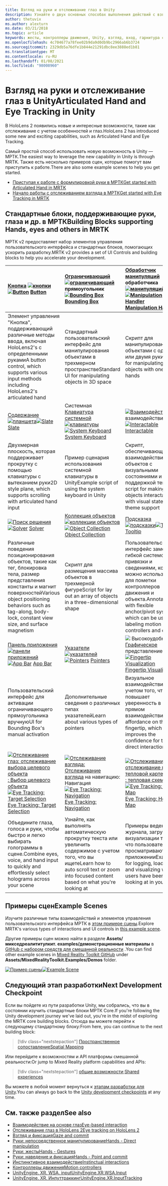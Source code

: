 ```yaml
---
title: Взгляд на руки и отслеживание глаз в Unity
description: Узнайте о двух основных способах выполнения действий с взглядом в Unity, а также жестами и контроллерами движения.
author: thetuvix
ms.author: alexturn
ms.date: 03/21/2018
ms.topic: article
keywords: жесты, контроллеры движения, Unity, взгляд, вход, гарнитура смешанной реальности, гарнитура Windows Mixed Reality, гарнитура виртуальной реальности, МРТК, набор средств для смешанной реальности
ms.openlocfilehash: 4c704677a78fee02b9da9d0db9bc2966ab6b3724
ms.sourcegitcommit: 2329db5a76dfe1b844e21291dbc8ee3888ed1b81
ms.translationtype: MT
ms.contentlocale: ru-RU
ms.lasthandoff: 01/08/2021
ms.locfileid: "98008960"
---
```

# <a name="articulated-hand-and-eye-tracking-in-unity"></a><span data-ttu-id="39729-104">Взгляд на руки и отслеживание глаз в Unity</span><span class="sxs-lookup"><span data-stu-id="39729-104">Articulated Hand and Eye Tracking in Unity</span></span>

<span data-ttu-id="39729-105">В HoloLens 2 появились новые и интересные возможности, такие как отслеживание с учетом особенностей и глаз.</span><span class="sxs-lookup"><span data-stu-id="39729-105">HoloLens 2 has introduced some new and exciting capabilities, such as Articulated Hand and Eye Tracking.</span></span>

<span data-ttu-id="39729-106">Самый простой способ использовать новую возможность в Unity — МРТК.</span><span class="sxs-lookup"><span data-stu-id="39729-106">The easiest way to leverage the new capability in Unity is through MRTK.</span></span> <span data-ttu-id="39729-107">Также есть несколько примеров сцен, которые помогут вам приступить к работе.</span><span class="sxs-lookup"><span data-stu-id="39729-107">There are also some example scenes to help you get started.</span></span>

* [<span data-ttu-id="39729-108">Приступая к работе с формулировкой руки в МРТК</span><span class="sxs-lookup"><span data-stu-id="39729-108">Get started with Articulated Hand  in MRTK</span></span>](https://microsoft.github.io/MixedRealityToolkit-Unity/Documentation/Input/HandTracking.html)
* [<span data-ttu-id="39729-109">Начало работы с отслеживанием взгляда в МРТК</span><span class="sxs-lookup"><span data-stu-id="39729-109">Get started with Eye Tracking in MRTK</span></span>](https://microsoft.github.io/MixedRealityToolkit-Unity/Documentation/EyeTracking/EyeTracking_Main.html)

## <a name="building-blocks-supporting-hands-eyes-and-others-in-mrtk"></a><span data-ttu-id="39729-110">Стандартные блоки, поддерживающие руки, глаза и др. в МРТК</span><span class="sxs-lookup"><span data-stu-id="39729-110">Building Blocks supporting Hands, eyes and others in MRTK</span></span> 

<span data-ttu-id="39729-111">МРТК v2 предоставляет набор элементов управления пользовательского интерфейса и стандартных блоков, помогающих ускорить разработку.</span><span class="sxs-lookup"><span data-stu-id="39729-111">MRTK v2 provides a set of UI Controls and building blocks to help you accelerate your development.</span></span>

|  <span data-ttu-id="39729-112">[Кнопка](https://microsoft.github.io/MixedRealityToolkit-Unity/Documentation/README_Button.html) [ ![ кнопки](images/MRTK_Button_Main.png)](https://microsoft.github.io/MixedRealityToolkit-Unity/Documentation/README_Button.html)</span><span class="sxs-lookup"><span data-stu-id="39729-112">[![Button](images/MRTK_Button_Main.png)](https://microsoft.github.io/MixedRealityToolkit-Unity/Documentation/README_Button.html) [Button](https://microsoft.github.io/MixedRealityToolkit-Unity/Documentation/README_Button.html)</span></span> | <span data-ttu-id="39729-113">[Ограничивающий](https://microsoft.github.io/MixedRealityToolkit-Unity/Documentation/README_BoundingBox.html) [ ![ ограничивающий](images/MRTK_BoundingBox_Main.png)](https://microsoft.github.io/MixedRealityToolkit-Unity/Documentation/README_BoundingBox.html) прямоугольник</span><span class="sxs-lookup"><span data-stu-id="39729-113">[![Bounding Box](images/MRTK_BoundingBox_Main.png)](https://microsoft.github.io/MixedRealityToolkit-Unity/Documentation/README_BoundingBox.html) [Bounding Box](https://microsoft.github.io/MixedRealityToolkit-Unity/Documentation/README_BoundingBox.html)</span></span> | <span data-ttu-id="39729-114">[Обработчик манипуляций](https://microsoft.github.io/MixedRealityToolkit-Unity/Documentation/README_ManipulationHandler.html) обработчика [ ![ манипуляций](images/MRTK_Manipulation_Main.png)](https://microsoft.github.io/MixedRealityToolkit-Unity/Documentation/README_ManipulationHandler.html)</span><span class="sxs-lookup"><span data-stu-id="39729-114">[![Manipulation Handler](images/MRTK_Manipulation_Main.png)](https://microsoft.github.io/MixedRealityToolkit-Unity/Documentation/README_ManipulationHandler.html) [Manipulation Handler](https://microsoft.github.io/MixedRealityToolkit-Unity/Documentation/README_ManipulationHandler.html)</span></span> |
|:--- | :--- | :--- |
| <span data-ttu-id="39729-115">Элемент управления "Кнопка", поддерживающий различные методы ввода, включая HoloLens2's с определенными руками</span><span class="sxs-lookup"><span data-stu-id="39729-115">A button control, which supports various input methods including HoloLens2's articulated hand</span></span> | <span data-ttu-id="39729-116">Стандартный пользовательский интерфейс для манипулирования объектами в трехмерном пространстве</span><span class="sxs-lookup"><span data-stu-id="39729-116">Standard UI for manipulating objects in 3D space</span></span> | <span data-ttu-id="39729-117">Скрипт для манипулирования объектами с одной или двумя руки</span><span class="sxs-lookup"><span data-stu-id="39729-117">Script for manipulating objects with one or two hands</span></span> |
|  <span data-ttu-id="39729-118">[Содержание](https://microsoft.github.io/MixedRealityToolkit-Unity/Documentation/README_Slate.html) [ ![ планшета](images/MRTK_Slate_Main.png)](https://microsoft.github.io/MixedRealityToolkit-Unity/Documentation/README_Slate.html)</span><span class="sxs-lookup"><span data-stu-id="39729-118">[![Slate](images/MRTK_Slate_Main.png)](https://microsoft.github.io/MixedRealityToolkit-Unity/Documentation/README_Slate.html) [Slate](https://microsoft.github.io/MixedRealityToolkit-Unity/Documentation/README_Slate.html)</span></span> | <span data-ttu-id="39729-119">Системная [Клавиатура системной](https://microsoft.github.io/MixedRealityToolkit-Unity/Documentation/README_SystemKeyboard.html) [ ![ клавиатуры](images/MRTK_SystemKeyboard_Main.png)](https://microsoft.github.io/MixedRealityToolkit-Unity/Documentation/README_SystemKeyboard.html)</span><span class="sxs-lookup"><span data-stu-id="39729-119">[![System Keyboard](images/MRTK_SystemKeyboard_Main.png)](https://microsoft.github.io/MixedRealityToolkit-Unity/Documentation/README_SystemKeyboard.html) [System Keyboard](https://microsoft.github.io/MixedRealityToolkit-Unity/Documentation/README_SystemKeyboard.html)</span></span> | <span data-ttu-id="39729-120">[ ![ Взаимодействие с](images/InteractableExamples.png)](https://microsoft.github.io/MixedRealityToolkit-Unity/Documentation/README_Interactable.html) взаимодействием [](https://microsoft.github.io/MixedRealityToolkit-Unity/Documentation/README_Interactable.html)</span><span class="sxs-lookup"><span data-stu-id="39729-120">[![Interactable](images/InteractableExamples.png)](https://microsoft.github.io/MixedRealityToolkit-Unity/Documentation/README_Interactable.html) [Interactable](https://microsoft.github.io/MixedRealityToolkit-Unity/Documentation/README_Interactable.html)</span></span> |
| <span data-ttu-id="39729-121">Двухмерная плоскость, которая поддерживает прокрутку с помощью клавиатуры с вытеканием руки</span><span class="sxs-lookup"><span data-stu-id="39729-121">2D style plane, which supports scrolling with articulated hand input</span></span> | <span data-ttu-id="39729-122">Пример сценария использования системной клавиатуры в Unity</span><span class="sxs-lookup"><span data-stu-id="39729-122">Example script of using the system keyboard in Unity</span></span>  | <span data-ttu-id="39729-123">Скрипт, обеспечивающий взаимодействие объектов с визуальными состояниями и поддержкой тем</span><span class="sxs-lookup"><span data-stu-id="39729-123">A script for making objects interactable with visual states and theme support</span></span> |
|  <span data-ttu-id="39729-124">[ ![ Поиск решения](images/MRTK_Solver_Main.png)](https://microsoft.github.io/MixedRealityToolkit-Unity/Documentation/README_Solver.html) [](https://microsoft.github.io/MixedRealityToolkit-Unity/Documentation/README_Solver.html)</span><span class="sxs-lookup"><span data-stu-id="39729-124">[![Solver](images/MRTK_Solver_Main.png)](https://microsoft.github.io/MixedRealityToolkit-Unity/Documentation/README_Solver.html) [Solver](https://microsoft.github.io/MixedRealityToolkit-Unity/Documentation/README_Solver.html)</span></span> | <span data-ttu-id="39729-125">[Коллекция объектов](https://microsoft.github.io/MixedRealityToolkit-Unity/Documentation/README_ManipulationHandler.html) [ ![ коллекции объектов](images/MRTK_ObjectCollection_Main.png)](https://microsoft.github.io/MixedRealityToolkit-Unity/Documentation/README_ManipulationHandler.html)</span><span class="sxs-lookup"><span data-stu-id="39729-125">[![Object Collection](images/MRTK_ObjectCollection_Main.png)](https://microsoft.github.io/MixedRealityToolkit-Unity/Documentation/README_ManipulationHandler.html) [Object Collection](https://microsoft.github.io/MixedRealityToolkit-Unity/Documentation/README_ManipulationHandler.html)</span></span> | <span data-ttu-id="39729-126">[Подсказка](https://microsoft.github.io/MixedRealityToolkit-Unity/Documentation/README_Tooltip.html) [ ![ подсказки](images/MRTK_Tooltip_Main.png)](https://microsoft.github.io/MixedRealityToolkit-Unity/Documentation/README_Tooltip.html)</span><span class="sxs-lookup"><span data-stu-id="39729-126">[![Tooltip](images/MRTK_Tooltip_Main.png)](https://microsoft.github.io/MixedRealityToolkit-Unity/Documentation/README_Tooltip.html) [Tooltip](https://microsoft.github.io/MixedRealityToolkit-Unity/Documentation/README_Tooltip.html)</span></span> |
| <span data-ttu-id="39729-127">Различные поведения позиционирования объектов, такие как тег, блокировка тела, размер представления константы и магнит поверхностей</span><span class="sxs-lookup"><span data-stu-id="39729-127">Various object positioning behaviors such as tag-along, body-lock, constant view size, and surface magnetism</span></span> | <span data-ttu-id="39729-128">Скрипт для размещения массива объектов в трехмерной фигуре</span><span class="sxs-lookup"><span data-stu-id="39729-128">Script for lay out an array of objects in a three-dimensional shape</span></span> | <span data-ttu-id="39729-129">Пользовательский интерфейс заметки с гибкой системой привязки и сведениями, который можно использовать для пометки контроллеров движения и объекта.</span><span class="sxs-lookup"><span data-stu-id="39729-129">Annotation UI with flexible anchor/pivot system, which can be used for labeling motion controllers and object.</span></span> |
|  <span data-ttu-id="39729-130">[Панель приложения](https://microsoft.github.io/MixedRealityToolkit-Unity/Documentation/README_AppBar.html) [ ![ панели приложений](images/MRTK_AppBar_Main.png)](https://microsoft.github.io/MixedRealityToolkit-Unity/Documentation/README_AppBar.html)</span><span class="sxs-lookup"><span data-stu-id="39729-130">[![App Bar](images/MRTK_AppBar_Main.png)](https://microsoft.github.io/MixedRealityToolkit-Unity/Documentation/README_AppBar.html) [App Bar](https://microsoft.github.io/MixedRealityToolkit-Unity/Documentation/README_AppBar.html)</span></span> | <span data-ttu-id="39729-131">[Указатели](https://microsoft.github.io/MixedRealityToolkit-Unity/Documentation/Input/Pointers.html) [ ![ указателей](images/MRTK_Pointer_Main.png)](https://microsoft.github.io/MixedRealityToolkit-Unity/Documentation/Input/Pointers.html)</span><span class="sxs-lookup"><span data-stu-id="39729-131">[![Pointers](images/MRTK_Pointer_Main.png)](https://microsoft.github.io/MixedRealityToolkit-Unity/Documentation/Input/Pointers.html) [Pointers](https://microsoft.github.io/MixedRealityToolkit-Unity/Documentation/Input/Pointers.html)</span></span> | <span data-ttu-id="39729-132">[ ![ ](images/MRTK_FingertipVisualization_Main.png)](https://microsoft.github.io/MixedRealityToolkit-Unity/Documentation/README_FingertipVisualization.html) Высокоудобное [Графическое](https://microsoft.github.io/MixedRealityToolkit-Unity/Documentation/README_FingertipVisualization.html) представление</span><span class="sxs-lookup"><span data-stu-id="39729-132">[![Fingertip Visualization](images/MRTK_FingertipVisualization_Main.png)](https://microsoft.github.io/MixedRealityToolkit-Unity/Documentation/README_FingertipVisualization.html) [Fingertip Visualization](https://microsoft.github.io/MixedRealityToolkit-Unity/Documentation/README_FingertipVisualization.html)</span></span> |
| <span data-ttu-id="39729-133">Пользовательский интерфейс для активации ограничивающего прямоугольника вручную</span><span class="sxs-lookup"><span data-stu-id="39729-133">UI for Bounding Box's manual activation</span></span> | <span data-ttu-id="39729-134">Дополнительные сведения о различных типах указателей</span><span class="sxs-lookup"><span data-stu-id="39729-134">Learn about various types of pointers</span></span> | <span data-ttu-id="39729-135">Визуальное взаимодействие с учетом того, что повышает уверенность в прямом взаимодействии</span><span class="sxs-lookup"><span data-stu-id="39729-135">Visual affordance on the fingertip, which improves the confidence for the direct interaction</span></span> |
|  <span data-ttu-id="39729-136">[ ![ Отслеживание глаз: отслеживание выбора целевого объекта](images/mrtk_et_targetselect.png)](https://microsoft.github.io/MixedRealityToolkit-Unity/Documentation/EyeTracking/EyeTracking_TargetSelection.html) [: Выбор целевого объекта](https://microsoft.github.io/MixedRealityToolkit-Unity/Documentation/EyeTracking/EyeTracking_TargetSelection.html)</span><span class="sxs-lookup"><span data-stu-id="39729-136">[![Eye Tracking: Target Selection](images/mrtk_et_targetselect.png)](https://microsoft.github.io/MixedRealityToolkit-Unity/Documentation/EyeTracking/EyeTracking_TargetSelection.html) [Eye Tracking: Target Selection](https://microsoft.github.io/MixedRealityToolkit-Unity/Documentation/EyeTracking/EyeTracking_TargetSelection.html)</span></span> | <span data-ttu-id="39729-137">[ ![ Отслеживание взгляда:](images/mrtk_et_navigation.png)](https://microsoft.github.io/MixedRealityToolkit-Unity/Documentation/EyeTracking/EyeTracking_Navigation.html) [Отслеживание взгляда](https://microsoft.github.io/MixedRealityToolkit-Unity/Documentation/EyeTracking/EyeTracking_Navigation.html) на навигацию: Навигация</span><span class="sxs-lookup"><span data-stu-id="39729-137">[![Eye Tracking: Navigation](images/mrtk_et_navigation.png)](https://microsoft.github.io/MixedRealityToolkit-Unity/Documentation/EyeTracking/EyeTracking_Navigation.html) [Eye Tracking: Navigation](https://microsoft.github.io/MixedRealityToolkit-Unity/Documentation/EyeTracking/EyeTracking_Navigation.html)</span></span> | <span data-ttu-id="39729-138">[ ![ Отслеживание глаз: отслеживание глаз на тепловой карте](images/mrtk_et_heatmaps.png)](https://microsoft.github.io/MixedRealityToolkit-Unity/Documentation/EyeTracking/EyeTracking_Visualization.html) [: тепловая схема](https://microsoft.github.io/MixedRealityToolkit-Unity/Documentation/EyeTracking/EyeTracking_Visualization.html)</span><span class="sxs-lookup"><span data-stu-id="39729-138">[![Eye Tracking: Heat Map](images/mrtk_et_heatmaps.png)](https://microsoft.github.io/MixedRealityToolkit-Unity/Documentation/EyeTracking/EyeTracking_Visualization.html) [Eye Tracking: Heat Map](https://microsoft.github.io/MixedRealityToolkit-Unity/Documentation/EyeTracking/EyeTracking_Visualization.html)</span></span> |
| <span data-ttu-id="39729-139">Объедините глаза, голоса и руки, чтобы быстро и легко выбирать голограммы в сцене.</span><span class="sxs-lookup"><span data-stu-id="39729-139">Combine eyes, voice, and hand input to quickly and effortlessly select holograms across your scene</span></span> | <span data-ttu-id="39729-140">Узнайте, как выполнять автоматическую прокрутку текста или увеличить содержимое с учетом того, что вы ищете</span><span class="sxs-lookup"><span data-stu-id="39729-140">Learn how to auto scroll text or zoom into focused content based on what you're looking at</span></span>| <span data-ttu-id="39729-141">Примеры ведения журнала, загрузки и визуализации того, что пользователи просматривают в приложении</span><span class="sxs-lookup"><span data-stu-id="39729-141">Examples for logging, loading, and visualizing what users have been looking at in your app</span></span> |

## <a name="example-scenes"></a><span data-ttu-id="39729-142">Примеры сцен</span><span class="sxs-lookup"><span data-stu-id="39729-142">Example Scenes</span></span>

<span data-ttu-id="39729-143">Изучите различные типы взаимодействий и элементов управления пользовательского интерфейса МРТК в [этом примере сцены](https://microsoft.github.io/MixedRealityToolkit-Unity/Documentation/README_HandInteractionExamples.html).</span><span class="sxs-lookup"><span data-stu-id="39729-143">Explore MRTK's various types of interactions and UI controls in [this example scene](https://microsoft.github.io/MixedRealityToolkit-Unity/Documentation/README_HandInteractionExamples.html).</span></span>

<span data-ttu-id="39729-144">Другие примеры сцен можно найти в разделе **Assets/микседреалититулкит. examples/демонстрационные материалы** в [GitHub с набором средств для смешанной реальности](https://github.com/Microsoft/MixedRealityToolkit-Unity) .</span><span class="sxs-lookup"><span data-stu-id="39729-144">You can find  other example scenes in [Mixed Reality Toolkit GitHub](https://github.com/Microsoft/MixedRealityToolkit-Unity) under **Assets/MixedRealityToolkit.Examples/Demos** folder.</span></span>

<span data-ttu-id="39729-145">[![Пример сцены](images/MRTK_Examples.png)](https://microsoft.github.io/MixedRealityToolkit-Unity/Documentation/README_HandInteractionExamples.html)</span><span class="sxs-lookup"><span data-stu-id="39729-145">[![Example Scene](images/MRTK_Examples.png)](https://microsoft.github.io/MixedRealityToolkit-Unity/Documentation/README_HandInteractionExamples.html)</span></span>

## <a name="next-development-checkpoint"></a><span data-ttu-id="39729-146">Следующий этап разработки</span><span class="sxs-lookup"><span data-stu-id="39729-146">Next Development Checkpoint</span></span>

<span data-ttu-id="39729-147">Если вы пойдете из пути разработки Unity, мы собрались, что вы в состоянии изучить стандартные блоки МРТК Core.</span><span class="sxs-lookup"><span data-stu-id="39729-147">If you're following the Unity development journey we've laid out, you're in the midst of exploring the MRTK core building blocks.</span></span> <span data-ttu-id="39729-148">Отсюда вы можете перейти к следующему стандартному блоку:</span><span class="sxs-lookup"><span data-stu-id="39729-148">From here, you can continue to the next building block:</span></span>

> [!div class="nextstepaction"]
> [<span data-ttu-id="39729-149">Пространственное сопоставление</span><span class="sxs-lookup"><span data-stu-id="39729-149">Spatial Mapping</span></span>](spatial-mapping-in-unity.md)

<span data-ttu-id="39729-150">Или перейдите к возможностям и API платформы смешанной реальности:</span><span class="sxs-lookup"><span data-stu-id="39729-150">Or jump to Mixed Reality platform capabilities and APIs:</span></span>

> [!div class="nextstepaction"]
> <span data-ttu-id="39729-151">[общие возможности](shared-experiences-in-unity.md);</span><span class="sxs-lookup"><span data-stu-id="39729-151">[Shared experiences](shared-experiences-in-unity.md)</span></span>

<span data-ttu-id="39729-152">Вы можете в любой момент вернуться к [этапам разработки для Unity](unity-development-overview.md#2-core-building-blocks).</span><span class="sxs-lookup"><span data-stu-id="39729-152">You can always go back to the [Unity development checkpoints](unity-development-overview.md#2-core-building-blocks) at any time.</span></span>

## <a name="see-also"></a><span data-ttu-id="39729-153">См. также раздел</span><span class="sxs-lookup"><span data-stu-id="39729-153">See also</span></span>

* [<span data-ttu-id="39729-154">Взаимодействие на основе глаз</span><span class="sxs-lookup"><span data-stu-id="39729-154">Eye-based interaction</span></span>](../../design/eye-gaze-interaction.md)
* [<span data-ttu-id="39729-155">Отслеживание глаз в HoloLens 2</span><span class="sxs-lookup"><span data-stu-id="39729-155">Eye tracking on HoloLens 2</span></span>](../../design/eye-tracking.md)
* [<span data-ttu-id="39729-156">Взгляд и фиксация</span><span class="sxs-lookup"><span data-stu-id="39729-156">Gaze and commit</span></span>](../../design/gaze-and-commit.md)
* [<span data-ttu-id="39729-157">Руки: непосредственное манипулирование</span><span class="sxs-lookup"><span data-stu-id="39729-157">Hands - Direct manipulation</span></span>](../../design/direct-manipulation.md)
* [<span data-ttu-id="39729-158">Руки: жесты</span><span class="sxs-lookup"><span data-stu-id="39729-158">Hands - Gestures</span></span>](../../design/gaze-and-commit.md#composite-gestures)
* [<span data-ttu-id="39729-159">Руки: наведение и фиксация</span><span class="sxs-lookup"><span data-stu-id="39729-159">Hands - Point and commit</span></span>](../../design/point-and-commit.md)
* [<span data-ttu-id="39729-160">Инстинктивное взаимодействие</span><span class="sxs-lookup"><span data-stu-id="39729-160">Instinctual interactions</span></span>](../../design/interaction-fundamentals.md)
* [<span data-ttu-id="39729-161">Контроллеры движения</span><span class="sxs-lookup"><span data-stu-id="39729-161">Motion controllers</span></span>](../../design/motion-controllers.md)
* [<span data-ttu-id="39729-162">UnityEngine. XR. WSA. input</span><span class="sxs-lookup"><span data-stu-id="39729-162">UnityEngine.XR.WSA.Input</span></span>](https://docs.unity3d.com/ScriptReference/XR.WSA.Input.InteractionManager.html)
* [<span data-ttu-id="39729-163">UnityEngine. XR. Инпуттраккинг</span><span class="sxs-lookup"><span data-stu-id="39729-163">UnityEngine.XR.InputTracking</span></span>](https://docs.unity3d.com/ScriptReference/XR.InputTracking.html)
